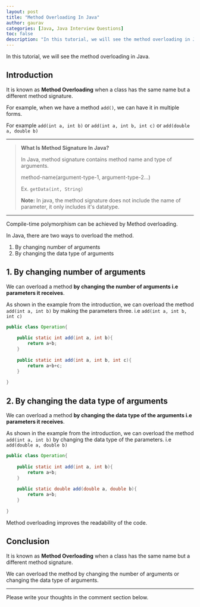 ```yaml
---
layout: post  
title: "Method Overloading In Java"  
author: gaurav
categories: [Java, Java Interview Questions]
toc: false
description: "In this tutorial, we will see the method overloading in Java."
---
```


In this tutorial, we will see the method overloading in Java.

## Introduction

It is known as **Method Overloading** when a class has the same name but a different method signature.

For example, when we have a method `add()`,  we can have it in multiple forms.

For example `add(int a, int b)` or `add(int a, int b, int c)` or `add(double a, double b)`

---

> **What Is Method Signature In Java?**
>
> In Java, method signature contains method name and type of arguments.
>
> method-name(argument-type-1, argument-type-2...)
>
> Ex. `getData(int, String)`
>
> **Note:** In java, the method signature does not include the name of parameter, it only includes it's datatype.

---

Compile-time polymorphism can be achieved by Method overloading.

In Java, there are two ways to overload the method.

1. By changing number of arguments
2. By changing the data type of arguments

## 1. By changing number of arguments

We can overload a method **by changing the number of arguments i.e parameters it receives**.

As shown in the example from the introduction, we can overload the method `add(int a, int b)`  by making the parameters three. i.e `add(int a, int b, int c)`

```java
public class Operation{
    
    public static int add(int a, int b){
        return a+b;
    }
    
    public static int add(int a, int b, int c){
        return a+b+c;
    }
    
}
```

## 2. By changing the data type of arguments

We can overload a method **by changing the data type of the arguments i.e parameters it receives**.

As shown in the example from the introduction, we can overload the method `add(int a, int b)`  by changing the data type of the parameters. i.e `add(double a, double b)`

```java
public class Operation{
    
    public static int add(int a, int b){
        return a+b;
    }
    
    public static double add(double a, double b){
        return a+b;
    }
    
}
```

Method overloading improves the readability of the code.

## Conclusion

It is known as **Method Overloading** when a class has the same name but a different method signature.

We can overload the method by changing the number of arguments or changing the data type of arguments.

---

Please write your thoughts in the comment section below.
